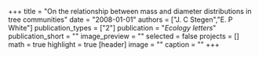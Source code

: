 +++
title = "On the relationship between mass and diameter distributions in tree communities"
date = "2008-01-01"
authors = ["J. C Stegen","E. P White"]
publication_types = ["2"]
publication = "_Ecology letters_"
publication_short = ""
image_preview = ""
selected = false
projects = []
math = true
highlight = true
[header]
image = ""
caption = ""
+++

